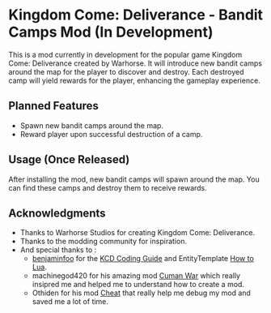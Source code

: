 # Kingdom Come: Deliverance - Bandit Camps Mod (In Development)

This is a mod currently in development for the popular game Kingdom Come: Deliverance created by Warhorse. It will introduce new bandit camps around the map for the player to discover and destroy. Each destroyed camp will yield rewards for the player, enhancing the gameplay experience.

## Planned Features

- Spawn new bandit camps around the map.
- Reward player upon successful destruction of a camp.

[//]: # (## Installation &#40;Once Released&#41;)

[//]: # ()
[//]: # (1. Download the latest release from the GitHub repository.)

[//]: # (2. Extract the downloaded file.)

[//]: # (3. Place the extracted files into your Kingdom Come: Deliverance mods directory.)

[//]: # (4. Launch the game and enjoy the new challenges!)

## Usage (Once Released)

After installing the mod, new bandit camps will spawn around the map. You can find these camps and destroy them to receive rewards.

[//]: # (## Contributing)

[//]: # ()
[//]: # (Contributions are welcome! Please read the [CONTRIBUTING.md]&#40;CONTRIBUTING.md&#41; for details on how to contribute.)

[//]: # (## License)

[//]: # ()
[//]: # (This project is licensed under the MIT License - see the [LICENSE.md]&#40;LICENSE.md&#41; file for details.)

## Acknowledgments

- Thanks to Warhorse Studios for creating Kingdom Come: Deliverance.
- Thanks to the modding community for inspiration.
- And special thanks to :
    - [benjaminfoo](https://github.com/benjaminfoo) for the [KCD Coding Guide](https://github.com/benjaminfoo/kcd_coding_guide) and EntityTemplate [How to Lua](https://www.nexusmods.com/kingdomcomedeliverance/mods/1344).
    - machinegod420 for his amazing mod [Cuman War](https://www.nexusmods.com/kingdomcomedeliverance/mods/1101) which really insipred me and helped me to understand how to create a mod.
    - Othiden for his mod [Cheat](https://www.nexusmods.com/kingdomcomedeliverance/mods/106) that really help me debug my mod and saved me a lot of time.
